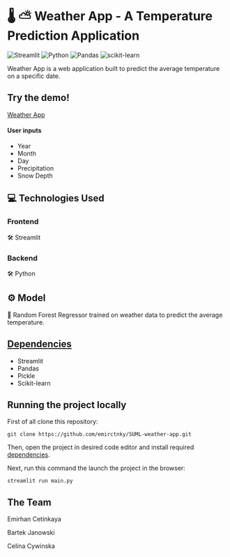 # 🌡️ ⛅ Weather App - A Temperature Prediction Application

![Streamlit](https://img.shields.io/badge/streamlit%20-%23FF0000.svg?style=for-the-badge&logo=streamlit&logoColor=white)
![Python](https://img.shields.io/badge/python-3670A0?style=for-the-badge&logo=python&logoColor=ffdd54)
![Pandas](https://img.shields.io/badge/pandas-%23150458.svg?style=for-the-badge&logo=pandas&logoColor=white)
![scikit-learn](https://img.shields.io/badge/scikit--learn-%23F7931E.svg?style=for-the-badge&logo=scikit-learn&logoColor=white)

Weather App is a web application built to predict the average temperature on a specific date. 

## Try the demo!
[Weather App](https://suml-weather-app.streamlit.app/)
#### User inputs
* Year
* Month
* Day
* Precipitation
* Snow Depth

## 💻 Technologies Used

### Frontend

🛠️ Streamlit

### Backend

🛠️ Python

## ⚙️ Model
🤖 Random Forest Regressor trained on weather data to predict the average temperature.

## [Dependencies](#dependencies)
* Streamlit
* Pandas
* Pickle
* Scikit-learn

## Running the project locally
First of all clone this repository:
```
git clone https://github.com/emirctnky/SUML-weather-app.git
```

Then, open the project in desired code editor and install required [dependencies](#dependencies).


Next, run this command the launch the project in the browser:
```
streamlit run main.py
```


## The Team 

Emirhan Cetinkaya

Bartek Janowski

Celina Cywinska

